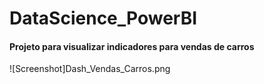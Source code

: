 # DataScience_PowerBI

#### Projeto para visualizar indicadores para vendas de carros

![Screenshot]Dash_Vendas_Carros.png
